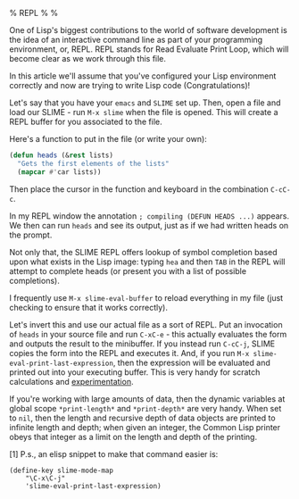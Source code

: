 % REPL
%
%

One of Lisp's biggest contributions to the world of software
development is the idea of an interactive command line as part of your
programming environment, or, REPL. REPL stands for Read Evaluate Print
Loop, which will become clear as we work through this file.

In this article we'll assume that you've configured your Lisp
environment correctly and now are trying to write Lisp code
(Congratulations)!

Let's say that you have your `emacs` and `SLIME` set up. Then, open a
file and load our SLIME - run `M-x slime` when the file is opened.
This will create a REPL buffer for you associated to the file.

Here's a function to put in the file (or write your own):

```Commonlisp
(defun heads (&rest lists)
  "Gets the first elements of the lists"
  (mapcar #'car lists))
```

Then place the cursor in the function and keyboard in the combination
`C-cC-c`.

In my REPL window the annotation `; compiling (DEFUN HEADS ...)`
appears. We then can run `heads` and see its output, just as if we had
written heads on the prompt.

Not only that, the SLIME REPL offers lookup of symbol completion based
upon what exists in the Lisp image: typing `hea` and then `TAB` in the
REPL will attempt to complete heads (or present you with a list of
possible completions).

I frequently use `M-x slime-eval-buffer` to reload everything in my
file (just checking to ensure that it works correctly).

Let's invert this and use our actual file as a sort of REPL. Put an
invocation of `heads` in your source file and run `C-xC-e` - this
actually evaluates the form and outputs the result to the
minibuffer. If you instead run `C-cC-j`, SLIME copies the form into
the REPL and executes it. And, if you run `M-x
slime-eval-print-last-expression`, then the expression will be
evaluated and printed out into your executing buffer. This is very
handy for scratch calculations and [experimentation](1).

If you're working with large amounts of data, then the dynamic
variables at global scope `*print-length*` and `*print-depth*` are
very handy. When set to `nil`, then the length and recursive depth of
data objects are printed to infinite length and depth; when given an
integer, the Common Lisp printer obeys that integer as a limit on the
length and depth of the printing.


[1] P.s., an elisp snippet to make that command easier is:

```elisp
(define-key slime-mode-map
    "\C-x\C-j"
    'slime-eval-print-last-expression)
```
